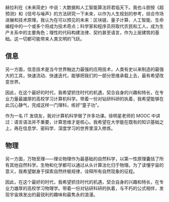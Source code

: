 赫拉利在《未来简史》中说：大数据和人工智能算法将君临天下。我也斗胆按《超预测》和《信号与噪声》的方法研究一下未来，以作为人生规划的参考，综合市场进展和技术原理，我认为在可以预见的未来：区块链、量子计算、人工智能、生命编程中的一个或多个将成为技术奇点；科学家和程序员将取代农民和工人，成为生产关系中的主要角色；理性的代码构建法律、契约甚至语言，作为上层建筑的基础。这一切都可能带来人类文明的飞跃。

## 信息

另一方面，信息技术是当今世界触达力最强的应用技术，人类有史以来制造的最强大的工具，快速流动、快速迭代，能够把我们的一部分思维承载上去，最有希望改变世界。

因此，在这个最好的时代，我希望抓住时代的机遇，契合自身的兴趣和特长，在专业力量最雄厚的高校学习计算机科学。带着一份对钻研科研的执着，我希望能够在此沉心静气，完成这样一门理科，练好“童子功”。

作为一名 IT 发烧友，我对计算机科学做了许多功课。徐明星老师的 MOOC 中讲过：语言语法并不重要，计算思维才是核心。我希望在大学能在既有的知识基础之上，再在信息学、密码学、深度学习的世界里深入修炼。

## 物理

另一方面，万物至理——理论物理作为最基础的自然科学，以第一性原理囊括了所有其他自然科学。生物和化学都可以通过从头计算法化归于物理。为了读懂宇宙的意义，我希望献身于探索自然终极规律，诠释所有自然现象的征程。

因此，在这个最好的时代，我希望抓住时代的机遇，契合自身的兴趣和特长，在专业力雄厚的高校学习物理学。带着一份对钻研科研的执着，与不朽的公式相伴，发现宇宙焕发出的最锐利的趣味和最隽永的浪漫。

<!--缺少专业具体学什么的内容-->
